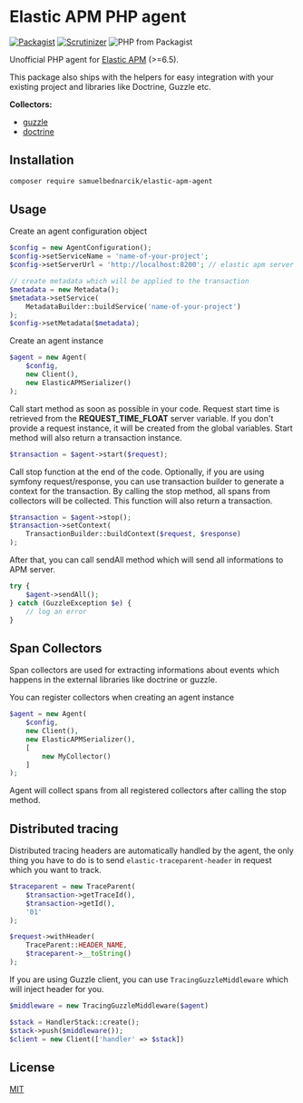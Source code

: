 # Elastic APM PHP agent

[![Packagist](https://img.shields.io/packagist/v/samuelbednarcik/elastic-apm-agent.svg)](https://packagist.org/packages/samuelbednarcik/elastic-apm-agent)
[![Scrutinizer](https://img.shields.io/scrutinizer/g/samuelbednarcik/elastic-apm-php-agent.svg)](https://scrutinizer-ci.com/g/samuelbednarcik/elastic-apm-php-agent/)
![PHP from Packagist](https://img.shields.io/packagist/php-v/samuelbednarcik/elastic-apm-agent.svg)

Unofficial PHP agent for
[Elastic APM](https://www.elastic.co/solutions/apm) (>=6.5).

This package also ships with the helpers for easy integration with your
existing project and libraries like Doctrine, Guzzle etc.

**Collectors:**
* [guzzle](https://github.com/samuelbednarcik/guzzle-elastic-apm-collector)
* [doctrine](https://github.com/samuelbednarcik/doctrine-elastic-apm-collector)

## Installation
```bash
composer require samuelbednarcik/elastic-apm-agent
```

## Usage

Create an agent configuration object
```php
$config = new AgentConfiguration();
$config->setServiceName = 'name-of-your-project';
$config->setServerUrl = 'http://localhost:8200'; // elastic apm server

// create metadata which will be applied to the transaction
$metadata = new Metadata();
$metadata->setService(
    MetadataBuilder::buildService('name-of-your-project')
);
$config->setMetadata($metadata);
```

Create an agent instance
```php
$agent = new Agent(
    $config,
    new Client(),
    new ElasticAPMSerializer()
);
```

Call start method as soon as possible in your code. Request start time is
retrieved from the **REQUEST_TIME_FLOAT** server variable. If you don't
provide a request instance, it will be created from the global variables.
Start method will also return a transaction instance.
```php
$transaction = $agent->start($request);
```

Call stop function at the end of the code. Optionally, if you are using
symfony request/response, you can use transaction builder to generate
a context for the transaction. By calling the stop method, all spans
from collectors will be collected. This function will also return a transaction.
```php
$transaction = $agent->stop();
$transaction->setContext(
    TransactionBuilder::buildContext($request, $response)
);
```

After that, you can call sendAll method which will send all informations
to APM server.
```php
try {
    $agent->sendAll();
} catch (GuzzleException $e) {
    // log an error
}
```

## Span Collectors

Span collectors are used for extracting informations about events which
happens in the external libraries like doctrine or guzzle.

You can register collectors when creating an agent instance
```php
$agent = new Agent(
    $config,
    new Client(),
    new ElasticAPMSerializer(),
    [
        new MyCollector()
    ]
);
```

Agent will collect spans from all registered collectors after calling
the stop method.

## Distributed tracing

Distributed tracing headers are automatically handled by the agent, the
only thing you have to do is to send `elastic-traceparent-header` in
request which you want to track.
```php
$traceparent = new TraceParent(
    $transaction->getTraceId(),
    $transaction->getId(),
    '01'
);

$request->withHeader(
    TraceParent::HEADER_NAME,
    $traceparent->__toString()
);
```


If you are using Guzzle client, you can use `TracingGuzzleMiddleware`
which will inject header for you.
```php
$middleware = new TracingGuzzleMiddleware($agent)

$stack = HandlerStack::create();
$stack->push($middleware());
$client = new Client(['handler' => $stack])
```

## License
[MIT](https://choosealicense.com/licenses/mit/)